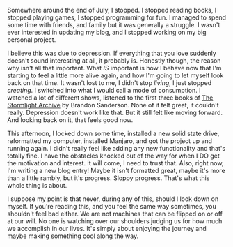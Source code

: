 <!--META--
author: Sean K Smith
created: 2019-10-02T22:03:21Z
edited: 2019-10-02T22:03:21Z
title: Starting After a Long Break
subtitle: stopping isn't a failure
tags:
  - motivation
  - blog
--END-->

Somewhere around the end of July, I stopped. I stopped reading books, I stopped playing games, I stopped programming for fun. I managed to spend some time with friends, and family but it was generally a struggle. I wasn't ever interested in updating my blog, and I stopped working on my big personal project.

I believe this was due to depression. If everything that you love suddenly doesn't sound interesting at all, it probably is. Honestly though, the reason why isn't all that important. What *IS* important is how I behave now that I'm starting to feel a little more alive again, and how I'm going to let myself look back on that time. It wasn't lost to me, I didn't stop *living*, I just stopped *creating*. I switched into what I would call a mode of consumption. I watched a lot of different shows, listened to the first three books of [The Stormlight Archive](https://en.wikipedia.org/wiki/The_Stormlight_Archive) by Brandon Sanderson. None of it felt great, it couldn't really. Depression doesn't work like that. But it still felt like moving forward. And looking back on it, that feels good now.

This afternoon, I locked down some time, installed a new solid state drive, reformatted my computer, installed Manjaro, and got the project up and running again. I didn't really feel like adding any new functionality and that's totally fine. I have the obstacles knocked out of the way for when I DO get the motivation and interest. It will come, I need to trust that. Also, right now, I'm writing a new blog entry! Maybe it isn't formatted great, maybe it's more than a little rambly, but it's progress. Sloppy progress. That's what this whole thing is about.

I suppose my point is that never, during any of this, should I look down on myself. If you're reading this, and you feel the same way sometimes, you shouldn't feel bad either. We are not machines that can be flipped on or off at our will. No one is watching over our shoulders judging us for how much we accomplish in our lives. It's simply about enjoying the journey and maybe making something cool along the way.